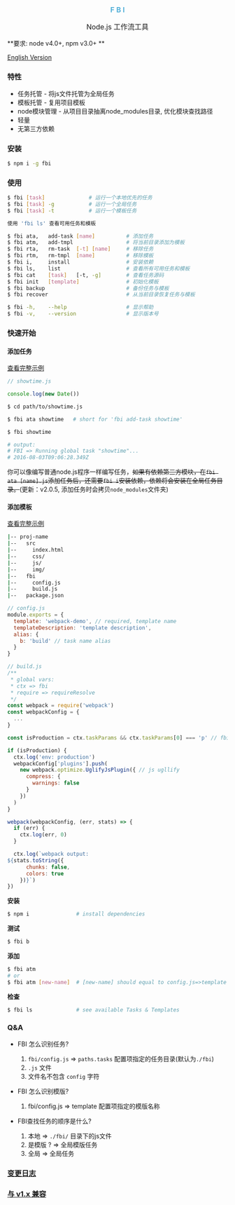 <div align="center">
  <h3 style="color:#48abd6;font-weight:600;">F B I</h3>
  <p style="font-size:16px;">Node.js 工作流工具</p>
</div>

**要求: node v4.0+, npm v3.0+ **

[English Version](./README.md)

### 特性

* 任务托管 - 将js文件托管为全局任务
* 模板托管 - 复用项目模板
* node模块管理 - 从项目目录抽离node\_modules目录, 优化模块查找路径
* 轻量
* 无第三方依赖

### 安装

```bash
$ npm i -g fbi
```


### 使用

```bash
$ fbi [task]              # 运行一个本地优先的任务
$ fbi [task] -g           # 运行一个全局任务
$ fbi [task] -t           # 运行一个模板任务

使用 'fbi ls' 查看可用任务和模板
```

```bash
$ fbi ata,   add-task [name]          # 添加任务
$ fbi atm,   add-tmpl                 # 将当前目录添加为模板
$ fbi rta,   rm-task  [-t] [name]     # 移除任务
$ fbi rtm,   rm-tmpl  [name]          # 移除模板
$ fbi i,     install                  # 安装依赖
$ fbi ls,    list                     # 查看所有可用任务和模板
$ fbi cat    [task]   [-t, -g]        # 查看任务源码
$ fbi init   [template]               # 初始化模板
$ fbi backup                          # 备份任务与模板
$ fbi recover                         # 从当前目录恢复任务与模板

$ fbi -h,    --help                   # 显示帮助
$ fbi -v,    --version                # 显示版本号
```

### 快速开始

#### 添加任务

[查看完整示例](https://github.com/neikvon/fbi-tasks-demo)

```js
// showtime.js

console.log(new Date())
```
```bash
$ cd path/to/showtime.js

$ fbi ata showtime   # short for 'fbi add-task showtime'
```
```bash
$ fbi showtime

# output:
# FBI => Running global task "showtime"...
# 2016-08-03T09:06:28.349Z
```
你可以像编写普通node.js程序一样编写任务，~~如果有依赖第三方模块，在```fbi ata [name].js```添加任务后，还需要```fbi i```安装依赖，依赖将会安装在全局任务目录。~~(更新：v2.0.5, 添加任务时会拷贝`node_modules`文件夹)

#### 添加模板

[查看完整示例](https://github.com/neikvon/fbi-template-webpack-demo)

```bash
|-- proj-name
|--   src
|--     index.html
|--     css/
|--     js/
|--     img/
|--   fbi
|--     config.js
|--     build.js
|--   package.json

```
```js
// config.js
module.exports = {
  template: 'webpack-demo', // required, template name
  templateDescription: 'template description',
  alias: {
    b: 'build' // task name alias
  }
}
```
```js
// build.js
/**
 * global vars:
 * ctx => fbi
 * require => requireResolve
 */
const webpack = require('webpack')
const webpackConfig = {
  ...
}

const isProduction = ctx.taskParams && ctx.taskParams[0] === 'p' // fbi build -p

if (isProduction) {
  ctx.log('env: production')
  webpackConfig['plugins'].push(
    new webpack.optimize.UglifyJsPlugin({ // js ugllify
      compress: {
        warnings: false
      }
    })
  )
}

webpack(webpackConfig, (err, stats) => {
  if (err) {
    ctx.log(err, 0)
  }

  ctx.log(`webpack output:
${stats.toString({
      chunks: false,
      colors: true
    })}`)
})
```

**安装**
```bash
$ npm i               # install dependencies
```

**测试**
```bash
$ fbi b
```

**添加**
```bash
$ fbi atm
# or
$ fbi atm [new-name]  # [new-name] should equal to config.js=>template
```

**检查**
```bash
$ fbi ls              # see available Tasks & Templates
```

### Q&A
* FBI 怎么识别任务?
  1. `fbi/config.js` => `paths.tasks`  配置项指定的任务目录(默认为`./fbi`)
  1. `.js` 文件
  1. 文件名不包含 `config` 字符

* FBI 怎么识别模版?
  1. fbi/config.js => template  配置项指定的模版名称

* FBI查找任务的顺序是什么?
  1. 本地 => `./fbi/` 目录下的js文件
  1. 是模版 ? => 全局模版任务
  1. 全局 => 全局任务


### [变更日志](https://github.com/neikvon/fbi/blob/master/CHANGELOG.md)

### [与 v1.x 兼容](https://github.com/neikvon/fbi-template-backward-compatibility)